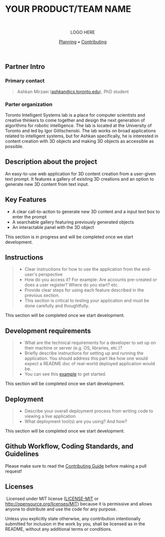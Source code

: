 # YOUR PRODUCT/TEAM NAME
​
<p align="center">
<!-- <a href="https://tisl.cs.toronto.edu/" target="_blank"> -->
<!-- <picture> -->
LOGO HERE
<!-- </picture>
<!-- </a> -->
</p>
<p align="center">
    <a href="https://github.com/csc301-2023-fall/project-44-toronto-intelligence-m/blob/main/deliverables/D1/planning.md">Planning</a> •
    <a href="https://github.com/csc301-2023-fall/project-44-toronto-intelligence-m/blob/main/CONTRIBUTING.md">Contributing</a>
</p>
<br />

## Partner Intro

### Primary contact

> Ashkan Mirzaei (ashkan@cs.toronto.edu), PhD student

### Parter organization

Toronto Intelligent Systems lab is a place for computer scientists and creative thinkers to come together and design the next generation of algorithms for robotic intelligence. The lab is located at the University of Toronto and led by Igor Gilitschenski. The lab works on broad applications related to intelligent systems, but for Ashkan specifically, he is interested in content creation with 3D objects and making 3D objects as accessible as possible.

## Description about the project

An easy-to-use web application for 3D content creation from a user-given text prompt. It features a gallery of existing 3D creations and an option to generate new 3D content from text input.

## Key Features

- A clear call-to-action to generate new 3D content and a input text box to enter the prompt
- A searchable gallery featuring previously generated objects
- An interactable panel with the 3D object

This section is in progress and will be completed once we start development.
​
## Instructions
 >* Clear instructions for how to use the application from the end-user's perspective
 >* How do you access it? For example: Are accounts pre-created or does a user register? Where do you start? etc. 
 >* Provide clear steps for using each feature described in the previous section.
 >* This section is critical to testing your application and must be done carefully and thoughtfully.

This section will be completed once we start development.
 
## Development requirements
 >* What are the technical requirements for a developer to set up on their machine or server (e.g. OS, libraries, etc.)?
 >* Briefly describe instructions for setting up and running the application. You should address this part like how one would expect a README doc of real-world deployed application would be.
 >* You can see this [example](https://github.com/alichtman/shallow-backup#readme) to get started.

This section will be completed once we start development.
 
## Deployment 
 >* Describe your overall deployment process from writing code to viewing a live application
 >* What deployment tool(s) are you using? And how?

This section will be completed once we start development.

 ## Github Workflow, Coding Standards, and Guidelines

​Please make sure to read the [Contributing Guide](https://github.com/csc301-2023-fall/project-44-toronto-intelligence-m/blob/main/.github/CONTRIBUTING.md) before making a pull request!

## Licenses 
​
Licensed under MIT license ([LICENSE-MIT](LICENSE) or http://opensource.org/licenses/MIT) because it is permissive and allows anyone to distribute and use the code for any purpose.

Unless you explicitly state otherwise, any contribution intentionally submitted for inclusion in the work by you, shall be licensed as in the README, without any additional terms or conditions.
